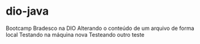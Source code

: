 # dio-java
Bootcamp Bradesco na DIO
Alterando o conteúdo de um arquivo de forma local
Testando na máquina nova
Testeando outro teste